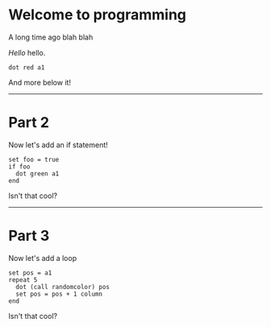# Welcome to programming

A long time ago blah blah

*Hello* hello.

```solution
dot red a1
```

And more below it!

---------------------------------------------------

# Part 2

Now let's add an if statement!

```
set foo = true
if foo
  dot green a1
end
```

Isn't that cool?

---------------------------------------------------

# Part 3

Now let's add a loop

```
set pos = a1
repeat 5
  dot (call randomcolor) pos
  set pos = pos + 1 column
end
```

Isn't that cool?